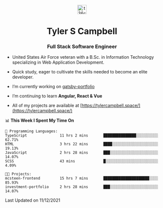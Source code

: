 <p align="center">
<a href="https://www.linkedin.com/in/t36campbell" target="blank"><img align="center" src="https://ik.imagekit.io/t36campbell/Portfolio/linkedin.png.original_m8bbGgPh6.png" alt="t36campbell" height="30" width="30" /></a>
</p>
<h1 align="center">Tyler S Campbell</h1>
<h3 align="center">Full Stack Software Engineer</h3>

* United States Air Force veteran with a B.Sc. in Information Technology specializing in Web Application Development. 

* Quick study, eager to cultivate the skills needed to become an elite developer.

* I’m currently working on [gatsby-portfolio](https://github.com/t36campbell/gatsby-portfolio)

* I’m continuing to learn **Angular, React & Vue**

* All of my projects are available at [https://tylercampbell.space/](https://tylercampbell.space/)

<!--START_SECTION:waka-->
📊 **This Week I Spent My Time On** 

```text
💬 Programming Languages: 
TypeScript               11 hrs 2 mins       ███████████████░░░░░░░░░░   62.71% 
HTML                     3 hrs 22 mins       ████░░░░░░░░░░░░░░░░░░░░░   19.13% 
JavaScript               2 hrs 28 mins       ███░░░░░░░░░░░░░░░░░░░░░░   14.07% 
SCSS                     43 mins             █░░░░░░░░░░░░░░░░░░░░░░░░   4.09%

🐱‍💻 Projects: 
mcsteen-frontend         15 hrs 7 mins       █████████████████████░░░░   85.93% 
investment-portfolio     2 hrs 28 mins       ███░░░░░░░░░░░░░░░░░░░░░░   14.07%

```


 Last Updated on 11/12/2021
<!--END_SECTION:waka-->
